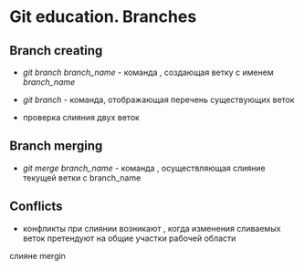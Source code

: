 # Git education. Branches

## Branch creating

* *git branch branch_name* - команда , создающая ветку с именем *branch_name*

* *git branch* - команда, отображающая перечень существующих веток


* проверка слияния двух веток
## Branch merging

* *git merge branch_name* - команда , осуществляющая слияние текущей ветки с branch_name

## Conflicts

* конфликты при слиянии возникают , когда изменения сливаемых веток претендуют на общие участки рабочей области


слияне mergin